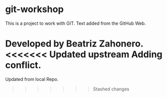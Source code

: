 # git-workshop

This is a project to work with GIT.
Text added from the GitHub Web.

Developed by Beatriz Zahonero.
<<<<<<< Updated upstream
Adding conflict.
=======

Updated from local Repo.
>>>>>>> Stashed changes
